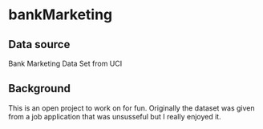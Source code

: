 # bankMarketing

## Data source 

Bank Marketing Data Set from UCI

## Background

This is an open project to work on for fun. Originally the dataset was given from a job application that was unsusseful but I really enjoyed it.

